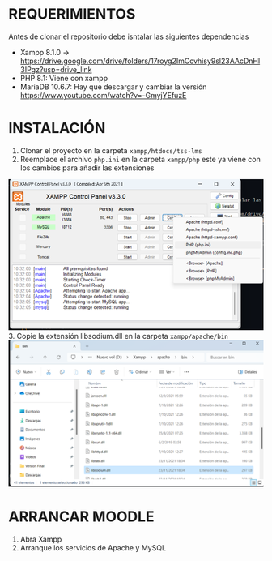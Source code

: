 # REQUERIMIENTOS 
Antes de clonar el repositorio debe isntalar las siguientes dependencias
- Xampp 8.1.0 ->  https://drive.google.com/drive/folders/17royg2ImCcvhisy9sl23AAcDnHl3IPgz?usp=drive_link
- PHP 8.1: Viene con xampp
- MariaDB 10.6.7: Hay que descargar y cambiar la versión https://www.youtube.com/watch?v=-GmyjYEfuzE

# INSTALACIÓN 
1. Clonar el proyecto en la carpeta `xampp/htdocs/tss-lms`
2. Reemplace el archivo `php.ini` en la carpeta `xampp/php` este ya viene con los cambios para añadir las extensiones

![alt text](image.png) 
3. Copie la extensión libsodium.dll en la carpeta `xampp/apache/bin`
![alt text](image-1.png)

# ARRANCAR MOODLE 
1. Abra Xampp
2. Arranque los servicios de Apache y MySQL

